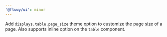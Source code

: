 ```yaml
---
'@fluwy/ui': minor
---
```


Add `displays.table.page_size` theme option to customize the page size of a page. Also supports inline option on the `table` component.
